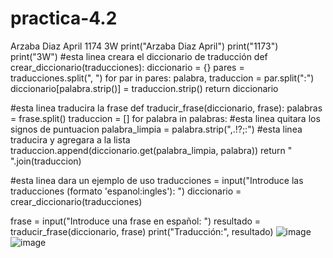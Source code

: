 # practica-4.2
Arzaba Diaz April 1174 3W
print("Arzaba Diaz April")
print("1173")
print("3W")
#esta linea creara el diccionario de traducción
def crear_diccionario(traducciones):
    diccionario = {}
    pares = traducciones.split(", ")
    for par in pares:
        palabra, traduccion = par.split(":")
        diccionario[palabra.strip()] = traduccion.strip()
    return diccionario

#esta linea traducira la frase
def traducir_frase(diccionario, frase):
    palabras = frase.split()
    traduccion = []
    for palabra in palabras:
        #esta linea quitara los signos de puntuacion
        palabra_limpia = palabra.strip(",.!?;:")
        #esta linea traducira y agregara a la lista
        traduccion.append(diccionario.get(palabra_limpia, palabra))
    return " ".join(traduccion)

#esta linea dara un ejemplo de uso
traducciones = input("Introduce las traducciones (formato 'espanol:ingles'): ")
diccionario = crear_diccionario(traducciones)

frase = input("Introduce una frase en español: ")
resultado = traducir_frase(diccionario, frase)
print("Traducción:", resultado)
![image](https://github.com/user-attachments/assets/3505d993-3fc2-43c8-aa47-63e1191a4a8b)
![image](https://github.com/user-attachments/assets/30cc9370-20a4-4724-a2ce-200c7de9eb42)

